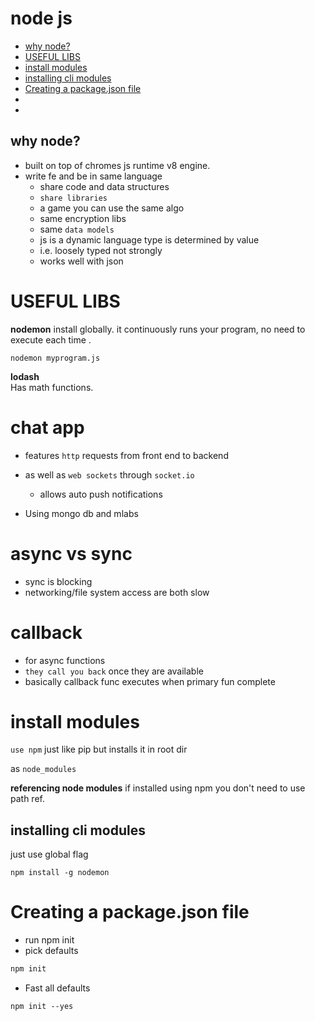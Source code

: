 # node js

- [why node?](#why-node?)
- [USEFUL LIBS](#USEFUL-LIBS)
- [install modules ](#install-modules )
- [installing cli modules](#installing-cli-modules)
- [Creating a package.json file](#Creating-a-package.json-file)
- [](#)
- [](#)

## why node?
- built on top of chromes js runtime v8 engine. 
- write fe and be in same language
    - share code and data structures
    - `share libraries`
    - a game you can use the same algo
    - same encryption libs
    - same `data models` 
    - js is a dynamic language type is determined by value
    - i.e. loosely typed not strongly
    - works well with json


# USEFUL LIBS

**nodemon** install globally.
it continuously runs your program, no need to execute each time .

`nodemon myprogram.js`

**lodash**  
Has math functions. 



# chat app 

- features `http` requests from front end to backend
- as well as `web sockets` through `socket.io`
    - allows auto push notifications

- Using mongo db and mlabs 

# async vs sync

- sync is blocking
- networking/file system access are both slow 

# callback

- for async functions
- `they call you back` once they are available
- basically callback func executes when primary fun complete

# install modules 

`use npm` just like pip
but installs it in root dir

as `node_modules`

**referencing node modules** if installed using npm you don't need to use path ref. 


## installing cli modules

just use global flag

```
npm install -g nodemon
```


# Creating a package.json file  
  
- run npm init 
- pick defaults 

```js
npm init
```  
  
- Fast all defaults

```
npm init --yes
```